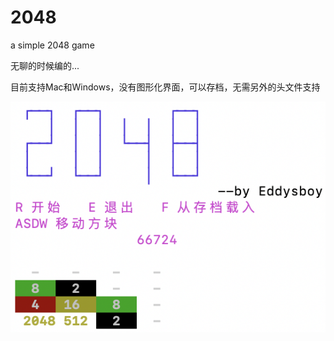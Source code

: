 # 2048
a simple 2048 game

无聊的时候编的...

目前支持Mac和Windows，没有图形化界面，可以存档，无需另外的头文件支持

![failed](/2048_p0.png)

